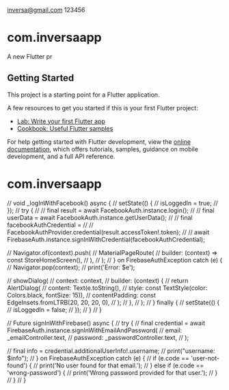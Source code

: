 inversa@gmail.com
123456


# com.inversaapp

A new Flutter pr
## Getting Started

This project is a starting point for a Flutter application.

A few resources to get you started if this is your first Flutter project:

- [Lab: Write your first Flutter app](https://docs.flutter.dev/get-started/codelab)
- [Cookbook: Useful Flutter samples](https://docs.flutter.dev/cookbook)

For help getting started with Flutter development, view the
[online documentation](https://docs.flutter.dev/), which offers tutorials,
samples, guidance on mobile development, and a full API reference.
# com.inversaapp


  // void _logInWithFacebook() async {
  //   setState(() {
  //     isLoggedIn = true;
  //   });
  //   try {
  //     // final result = await FacebookAuth.instance.login();
  //     // final userData = await FacebookAuth.instance.getUserData();
  //     // final facebookAuthCredential =
  //     //     FacebookAuthProvider.credential(result.accessToken!.token);
  //     // await FirebaseAuth.instance.signInWithCredential(facebookAuthCredential);

  //     Navigator.of(context).push(
  //       MaterialPageRoute(
  //         builder: (context) => const StoreHomeScreen(),
  //       ),
  //     );
  //   } on FirebaseAuthException catch (e) {
  //     Navigator.pop(context);
  //     print('Error: $e');

  //     showDialog(
  //       context: context,
  //       builder: (context) {
  //         return AlertDialog(
  //           content: Text(e.toString(),
  //               style: const TextStyle(color: Colors.black, fontSize: 15)),
  //           contentPadding: const EdgeInsets.fromLTRB(20, 20, 20, 0),
  //         );
  //       },
  //     );
  //   } finally {
  //     setState(() {
  //       isLoggedIn = false;
  //     });
  //   }
  // }

  // Future<void> signInWithFirebase() async {
  //   try {
  //     final credential = await FirebaseAuth.instance.signInWithEmailAndPassword(
  //       email: _emailController.text,
  //       password: _passwordController.text,
  //     );

  //     final info = credential.additionalUserInfo!.username;
  //     print("username: $info");
  //   } on FirebaseAuthException catch (e) {
  //     if (e.code == 'user-not-found') {
  //       print('No user found for that email.');
  //     } else if (e.code == 'wrong-password') {
  //       print('Wrong password provided for that user.');
  //     }
  //   }
  // }
